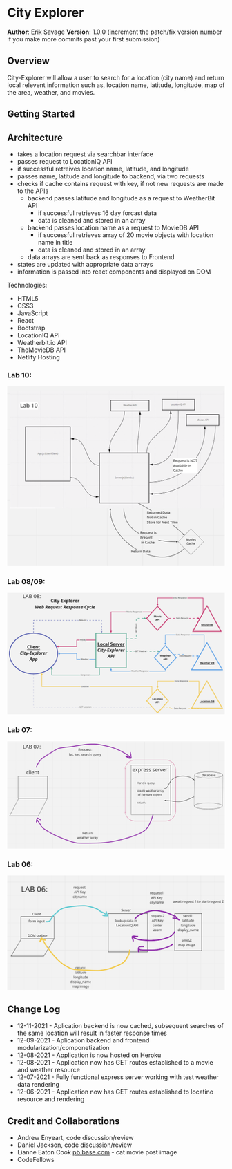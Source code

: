 # City Explorer

**Author**: Erik Savage
**Version**: 1.0.0 (increment the patch/fix version number if you make more commits past your first submission)

## Overview
<!-- Provide a high level overview of what this application is and why you are building it, beyond the fact that it's an assignment for this class. (i.e. What's your problem domain?) -->
City-Explorer will allow a user to search for a location (city name) and return local relevent information such as, location name, latitude, longitude, map of the area, weather, and movies.

## Getting Started
<!-- What are the steps that a user must take in order to build this app on their own machine and get it running? -->

## Architecture
- takes a location request via searchbar interface
- passes request to LocationIQ API
- if successful retreives location name, latitude, and longitude
- passes name, latitude and longitude to backend, via two requests
- checks if cache contains request with key, if not new requests are made to the APIs
  - backend passes latitude and longitude as a request to WeatherBit API
    - if successful retrieves 16 day forcast data
    - data is cleaned and stored in an array
  - backend passes location name as a request to MovieDB API
    - if successful retrieves array of 20 movie objects with location name in title
    - data is cleaned and stored in an array
  - data arrays are sent back as responses to Frontend
- states are updated with appropriate data arrays
- information is passed into react components and displayed on DOM

Technologies:
- HTML5
- CSS3
- JavaScript
- React
- Bootstrap
- LocationIQ API
- Weatherbit.io API
- TheMovieDB API
- Netlify Hosting

### Lab 10:
![Lab10WRRC](public/images/lab10WRRC.png)

### Lab 08/09:
![Lab08WRRC](public/images/lab08WRRC.png)

### Lab 07:
![Lab08WRRC](public/images/lab07WRRC.png)

### Lab 06:
![Lab08WRRC](public/images/lab06WRRC.png)

## Change Log
- 12-11-2021 - Aplication backend is now cached, subsequent searches of the same location will result in faster response times
- 12-09-2021 - Aplication backend and frontend modularization/componetization
- 12-08-2021 - Application is now hosted on Heroku
- 12-08-2021 - Application now has GET routes established to a movie and weather resource
- 12-07-2021 - Fully functional express server working with test weather data rendering
- 12-06-2021 - Application now has GET routes established to locatino resource and rendering


## Credit and Collaborations
- Andrew Enyeart, code discussion/review
- Daniel Jackson, code discussion/review
- Lianne Eaton Cook [pb.base.com](https://www.pbase.com/lecook/profile) - cat movie post image
- CodeFellows